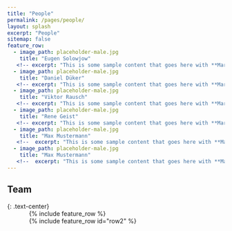 ```yaml
---
title: "People"
permalink: /pages/people/
layout: splash
excerpt: "People"
sitemap: false
feature_row:
  - image_path: placeholder-male.jpg
    title: "Eugen Solowjow"
   <!-- excerpt: "This is some sample content that goes here with **Markdown** formatting." -->
  - image_path: placeholder-male.jpg
    title: "Daniel Düker"
   <!-- excerpt: "This is some sample content that goes here with **Markdown** formatting." -->
  - image_path: placeholder-male.jpg
    title: "Viktor Rausch"
   <!-- excerpt: "This is some sample content that goes here with **Markdown** formatting." -->
  - image_path: placeholder-male.jpg
    title: "Rene Geist"
   <!-- excerpt: "This is some sample content that goes here with **Markdown** formatting." -->
  - image_path: placeholder-male.jpg
    title: "Max Mustermann"
   <!--  excerpt: "This is some sample content that goes here with **Markdown** formatting." -->
  - image_path: placeholder-male.jpg
    title: "Max Mustermann"
   <!--  excerpt: "This is some sample content that goes here with **Markdown** formatting." -->
---
```


<h2>Team</h2>
{: .text-center}

<div style="width:80%;margin:auto;">{% include feature_row %}</div>
<div style="width:80%;margin:auto;">{% include feature_row id="row2" %}</div>
